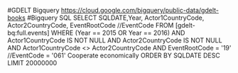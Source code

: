 #GDELT Bigquery
<https://cloud.google.com/bigquery/public-data/gdelt-books>
#Bigquery SQL
	SELECT
  		SQLDATE,Year,
  		Actor1CountryCode,
  		Actor2CountryCode,
  		EventRootCode //EventCode
	FROM [gdelt-bq:full.events]
	WHERE
  		(Year == 2015 OR Year == 2016)
  		AND Actor1CountryCode IS NOT NULL
  		AND Actor2CountryCode IS NOT NULL
  		AND Actor1CountryCode <> Actor2CountryCode
  		AND EventRootCode = '19' //EventCode = '061' Cooperate economically
	ORDER BY SQLDATE DESC LIMIT 20000000
